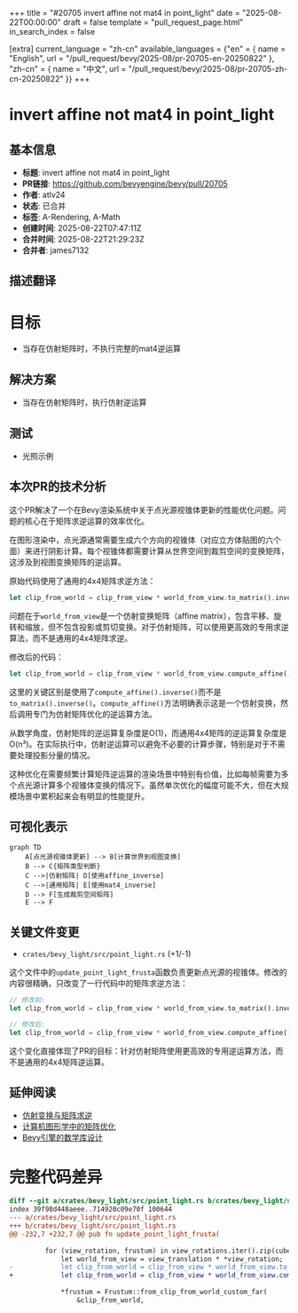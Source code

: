 +++
title = "#20705 invert affine not mat4 in point_light"
date = "2025-08-22T00:00:00"
draft = false
template = "pull_request_page.html"
in_search_index = false

[extra]
current_language = "zh-cn"
available_languages = {"en" = { name = "English", url = "/pull_request/bevy/2025-08/pr-20705-en-20250822" }, "zh-cn" = { name = "中文", url = "/pull_request/bevy/2025-08/pr-20705-zh-cn-20250822" }}
+++

# invert affine not mat4 in point_light

## 基本信息
- **标题**: invert affine not mat4 in point_light
- **PR链接**: https://github.com/bevyengine/bevy/pull/20705
- **作者**: atlv24
- **状态**: 已合并
- **标签**: A-Rendering, A-Math
- **创建时间**: 2025-08-22T07:47:11Z
- **合并时间**: 2025-08-22T21:29:23Z
- **合并者**: james7132

## 描述翻译
# 目标

- 当存在仿射矩阵时，不执行完整的mat4逆运算

## 解决方案

- 当存在仿射矩阵时，执行仿射逆运算

## 测试

- 光照示例

## 本次PR的技术分析

这个PR解决了一个在Bevy渲染系统中关于点光源视锥体更新的性能优化问题。问题的核心在于矩阵求逆运算的效率优化。

在图形渲染中，点光源通常需要生成六个方向的视锥体（对应立方体贴图的六个面）来进行阴影计算。每个视锥体都需要计算从世界空间到裁剪空间的变换矩阵，这涉及到视图变换矩阵的逆运算。

原始代码使用了通用的4x4矩阵求逆方法：
```rust
let clip_from_world = clip_from_view * world_from_view.to_matrix().inverse();
```

问题在于`world_from_view`是一个仿射变换矩阵（affine matrix），包含平移、旋转和缩放，但不包含投影或剪切变换。对于仿射矩阵，可以使用更高效的专用求逆算法，而不是通用的4x4矩阵求逆。

修改后的代码：
```rust
let clip_from_world = clip_from_view * world_from_view.compute_affine().inverse();
```

这里的关键区别是使用了`compute_affine().inverse()`而不是`to_matrix().inverse()`。`compute_affine()`方法明确表示这是一个仿射变换，然后调用专门为仿射矩阵优化的逆运算方法。

从数学角度，仿射矩阵的逆运算复杂度是O(1)，而通用4x4矩阵的逆运算复杂度是O(n³)。在实际执行中，仿射逆运算可以避免不必要的计算步骤，特别是对于不需要处理投影分量的情况。

这种优化在需要频繁计算矩阵逆运算的渲染场景中特别有价值，比如每帧需要为多个点光源计算多个视锥体变换的情况下。虽然单次优化的幅度可能不大，但在大规模场景中累积起来会有明显的性能提升。

## 可视化表示

```mermaid
graph TD
    A[点光源视锥体更新] --> B[计算世界到视图变换]
    B --> C{矩阵类型判断}
    C -->|仿射矩阵| D[使用affine_inverse]
    C -->|通用矩阵| E[使用mat4_inverse]
    D --> F[生成裁剪空间矩阵]
    E --> F
```

## 关键文件变更

- `crates/bevy_light/src/point_light.rs` (+1/-1)

这个文件中的`update_point_light_frusta`函数负责更新点光源的视锥体。修改的内容很精确，只改变了一行代码中的矩阵求逆方法：

```rust
// 修改前:
let clip_from_world = clip_from_view * world_from_view.to_matrix().inverse();

// 修改后:
let clip_from_world = clip_from_view * world_from_view.compute_affine().inverse();
```

这个变化直接体现了PR的目标：针对仿射矩阵使用更高效的专用逆运算方法，而不是通用的4x4矩阵逆运算。

## 延伸阅读

- [仿射变换与矩阵求逆](https://en.wikipedia.org/wiki/Affine_transformation)
- [计算机图形学中的矩阵优化](https://scicomp.stackexchange.com/questions/10084/how-to-efficiently-invert-a-matrix)
- [Bevy引擎的数学库设计](https://bevyengine.org/learn/architecture/math/)

# 完整代码差异
```diff
diff --git a/crates/bevy_light/src/point_light.rs b/crates/bevy_light/src/point_light.rs
index 39f98d448aeee..714920c09e70f 100644
--- a/crates/bevy_light/src/point_light.rs
+++ b/crates/bevy_light/src/point_light.rs
@@ -232,7 +232,7 @@ pub fn update_point_light_frusta(
 
         for (view_rotation, frustum) in view_rotations.iter().zip(cubemap_frusta.iter_mut()) {
             let world_from_view = view_translation * *view_rotation;
-            let clip_from_world = clip_from_view * world_from_view.to_matrix().inverse();
+            let clip_from_world = clip_from_view * world_from_view.compute_affine().inverse();
 
             *frustum = Frustum::from_clip_from_world_custom_far(
                 &clip_from_world,
```